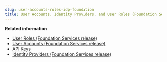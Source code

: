 ```yaml
---
slug: user-accounts-roles-idp-foundation
title: User Accounts, Identity Providers, and User Roles (Foundation Services release)
---
```


**Related information**

- [User Roles (Foundation Services release)](user-roles-foundation-services.md "Configure user roles to grant app permissions and asset visibility scope to Trend Vision One user accounts.")
- [User Accounts (Foundation Services release)](user-accounts-foundation-services.md "Create and manage accounts for authorized users to access the Trend Vision One console.")
- [API Keys](platform-api-keys.md "The API Keys app offers a centralized location to create and manage your API keys, which can be used to access the Trend Vision One public APIs or third-party app integrations, like Splunk or QRadar.")
- [Identity Providers (Foundation Services release)](identity-providers.md "Add an Identity Provider (IdP) before you configure SAML single sign-on to access the Trend Vision One console.")
